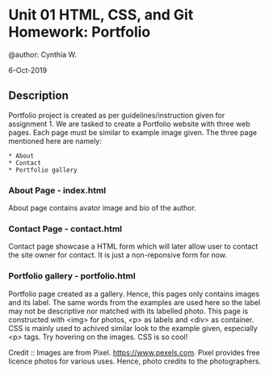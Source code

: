 # Unit 01 HTML, CSS, and Git Homework: Portfolio

@author: Cynthia W.

6-Oct-2019

## Description

Portfolio project is created as per guidelines/instruction given for assignment 1. We are tasked to create a Portfolio website with three web pages. Each page must be similar to example image given. The three page mentioned here are namely: 

    * About 
    * Contact 
    * Portfolio gallery


### About Page - index.html
About page contains avator image and bio of the author. 


### Contact Page - contact.html
Contact page showcase a HTML form which will later allow user to contact the site owner for contact. It is just a non-reponsive form for now. 

### Portfolio gallery - portfolio.html
Portfolio page created as a gallery. Hence, this pages only contains images and its label. The same words from the examples are used here so the label may not be descriptive nor matched with its labelled photo. This page is constructed with &lt;img&gt; for photos, &lt;p&gt; as labels and &lt;div&gt; as container. CSS is mainly used to achived similar look to the example given, especially &lt;p&gt; tags. Try hovering on the images. CSS is so cool!

Credit :: Images are from Pixel. https://www.pexels.com. Pixel provides free licence photos for various uses. Hence, photo credits to the photographers. 

    